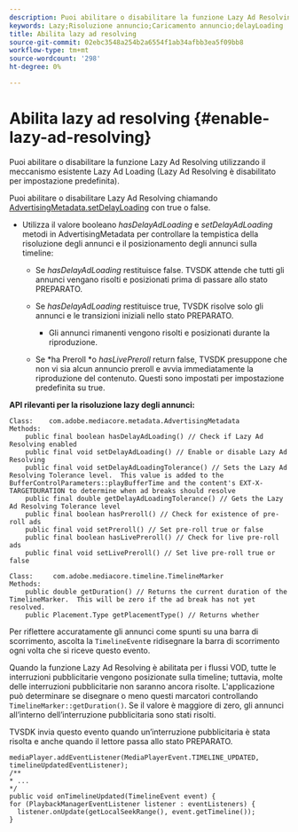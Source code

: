 ```yaml
---
description: Puoi abilitare o disabilitare la funzione Lazy Ad Resolving utilizzando il meccanismo esistente Lazy Ad Loading (Lazy Ad Resolving è disabilitato per impostazione predefinita).
keywords: Lazy;Risoluzione annuncio;Caricamento annuncio;delayLoading
title: Abilita lazy ad resolving
source-git-commit: 02ebc3548a254b2a6554f1ab34afbb3ea5f09bb8
workflow-type: tm+mt
source-wordcount: '298'
ht-degree: 0%

---
```


# Abilita lazy ad resolving {#enable-lazy-ad-resolving}

Puoi abilitare o disabilitare la funzione Lazy Ad Resolving utilizzando il meccanismo esistente Lazy Ad Loading (Lazy Ad Resolving è disabilitato per impostazione predefinita).

Puoi abilitare o disabilitare Lazy Ad Resolving chiamando [AdvertisingMetadata.setDelayLoading](https://help.adobe.com/en_US/primetime/api/psdk/javadoc_2.4/com/adobe/mediacore/metadata/AdvertisingMetadata.html#setDelayAdLoading-boolean-) con true o false.

* Utilizza il valore booleano *hasDelayAdLoading* e *setDelayAdLoading* metodi in AdvertisingMetadata per controllare la tempistica della risoluzione degli annunci e il posizionamento degli annunci sulla timeline:

   * Se *hasDelayAdLoading* restituisce false. TVSDK attende che tutti gli annunci vengano risolti e posizionati prima di passare allo stato PREPARATO.
   * Se *hasDelayAdLoading* restituisce true, TVSDK risolve solo gli annunci e le transizioni iniziali nello stato PREPARATO.

      * Gli annunci rimanenti vengono risolti e posizionati durante la riproduzione.

   * Se *ha Preroll *o *hasLivePreroll* return false, TVSDK presuppone che non vi sia alcun annuncio preroll e avvia immediatamente la riproduzione del contenuto. Questi sono impostati per impostazione predefinita su true.

**API rilevanti per la risoluzione lazy degli annunci:**

```
Class:    com.adobe.mediacore.metadata.AdvertisingMetadata 
Methods: 
    public final boolean hasDelayAdLoading() // Check if Lazy Ad Resolving enabled 
    public final void setDelayAdLoading() // Enable or disable Lazy Ad Resolving 
    public final void setDelayAdLoadingTolerance() // Sets the Lazy Ad Resolving Tolerance level.  This value is added to the BufferControlParameters::playBufferTime and the content's EXT-X-TARGETDURATION to determine when ad breaks should resolve 
    public final double getDelayAdLoadingTolerance() // Gets the Lazy Ad Resolving Tolerance level 
    public final boolean hasPreroll() // Check for existence of pre-roll ads 
    public final void setPreroll() // Set pre-roll true or false 
    public final boolean hasLivePreroll() // Check for live pre-roll ads 
    public final void setLivePreroll() // Set live pre-roll true or false

Class:     com.adobe.mediacore.timeline.TimelineMarker 
Methods: 
    public double getDuration() // Returns the current duration of the TimelineMarker.  This will be zero if the ad break has not yet resolved. 
    public Placement.Type getPlacementType() // Returns whether
```

Per riflettere accuratamente gli annunci come spunti su una barra di scorrimento, ascolta la `TimelineEvent`e ridisegnare la barra di scorrimento ogni volta che si riceve questo evento.

Quando la funzione Lazy Ad Resolving è abilitata per i flussi VOD, tutte le interruzioni pubblicitarie vengono posizionate sulla timeline; tuttavia, molte delle interruzioni pubblicitarie non saranno ancora risolte. L&#39;applicazione può determinare se disegnare o meno questi marcatori controllando `TimelineMarker::getDuration()`. Se il valore è maggiore di zero, gli annunci all’interno dell’interruzione pubblicitaria sono stati risolti.

TVSDK invia questo evento quando un’interruzione pubblicitaria è stata risolta e anche quando il lettore passa allo stato PREPARATO.

```
mediaPlayer.addEventListener(MediaPlayerEvent.TIMELINE_UPDATED, timelineUpdatedEventListener); 
/** 
* ... 
*/ 
public void onTimelineUpdated(TimelineEvent event) { 
for (PlaybackManagerEventListener listener : eventListeners) { 
  listener.onUpdate(getLocalSeekRange(), event.getTimeline()); 
}
```
